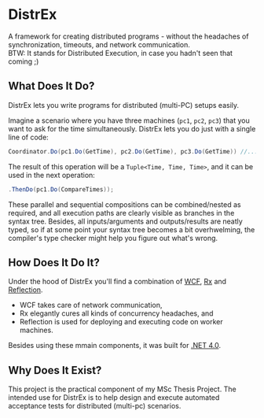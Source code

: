 # DistrEx

A framework for creating distributed programs - without the headaches of synchronization, timeouts, and network communication.<br/>
BTW: It stands for Distributed Execution, in case you hadn't seen that coming ;)


## What Does It Do?

DistrEx lets you write programs for distributed (multi-PC) setups easily.

Imagine a scenario where you have three machines (`pc1`, `pc2`, `pc3`) that you want to ask for the time simultaneously.
DistrEx lets you do just with a single line of code:

```c#
Coordinator.Do(pc1.Do(GetTime), pc2.Do(GetTime), pc3.Do(GetTime)) //...
```

The result of this operation will be a `Tuple<Time, Time, Time>`, and it can be used in the next operation:

```c#
.ThenDo(pc1.Do(CompareTimes));
```

These parallel and sequential compositions can be combined/nested as required, and all execution paths are clearly visible as branches in the syntax tree.
Besides, all inputs/arguments and outputs/results are neatly typed, so if at some point your syntax tree becomes a bit overhwelming, the compiler's type checker might help you figure out what's wrong.


## How Does It Do It?

Under the hood of DistrEx you'll find a combination of [WCF][wcf], [Rx][rx] and [Reflection][reflection].

 * WCF takes care of network communication,
 * Rx elegantly cures all kinds of concurrency headaches, and
 * Reflection is used for deploying and executing code on worker machines.

Besides using these mmain components, it was built for [.NET 4.0][.net40].

## Why Does It Exist?

This project is the practical component of my MSc Thesis Project.
The intended use for DistrEx is to help design and execute automated acceptance tests for distributed (multi-pc) scenarios.

 [wcf]: http://msdn.microsoft.com/en-us/library/dd456779(v=vs.100).aspx
 [rx]: http://msdn.microsoft.com/en-us/data/gg577609.aspx
 [reflection]: http://msdn.microsoft.com/en-us/library/ms173183(v=vs.100).aspx
 [.net40]: http://www.microsoft.com/en-us/download/details.aspx?id=17851
